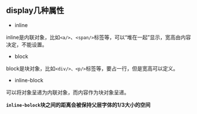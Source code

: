 ## display几种属性
- inline

inline是内联对象，比如`<a/>`、`<span/>`标签等，可以“堆在一起”显示，宽高由内容决定，不能设置。


- block

block是块对象，比如`<div/>、<p/>`标签等，要占一行，但是宽高可以定义。

- inline-block

可以将对象呈递为内联对象，而内容作为块对象呈递。

**`inline-bolock`块之间的距离会被保持父层字体的1/3大小的空间**